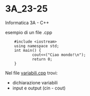 # 3A_23-25
Informatica 3A - C++


esempio di un file .cpp 

        
        #include <iostream>
        using namespace std;
        int main() {
                cout<<("Ciao mondo!\n");
                return 0;
        }

<p>Nel file <a href="https://github.com/LucaMelcarne1/3A_24-25/blob/main/variabili.cpp">variabili.cpp</a> trovi:</p>
<ul>
<li>dichiarazione variabili</li>
<li>input e output (cin - cout)</li>
</ul>
